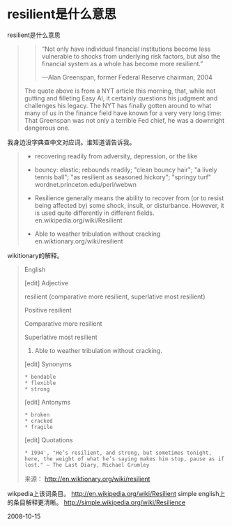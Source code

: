 # resilient是什么意思

resilient是什么意思

> > “Not only have individual financial institutions become less vulnerable to shocks from underlying risk factors, but also the financial system as a whole has become more resilient.”
> > 
> > —Alan Greenspan, former Federal Reserve chairman, 2004
> 
> The quote above is from a NYT article this morning, that, while not gutting and filleting Easy Al, it certainly questions his judgment and challenges his legacy. The NYT has finally gotten around to what many of us in the finance field have known for a very very long time: That Greenspan was not only a terrible Fed chief, he was a downright dangerous one.

我身边没字典查中文对应词。谁知道请告诉我。

> + recovering readily from adversity, depression, or the like
> + bouncy: elastic; rebounds readily; "clean bouncy hair"; "a lively tennis ball"; "as resilient as seasoned hickory"; "springy turf"
> wordnet.princeton.edu/perl/webwn
> 
> + Resilience generally means the ability to recover from (or to resist being affected by) some shock, insult, or disturbance. However, it is used quite differently in different fields.
> en.wikipedia.org/wiki/Resilient
> 
> + Able to weather tribulation without cracking
> en.wiktionary.org/wiki/resilient

wikitionary的解释。

> English
> 
> [edit] Adjective
> 
> resilient (comparative more resilient, superlative most resilient)
> 
> Positive
> resilient
> 		
> 
> Comparative
> more resilient
> 		
> 
> Superlative
> most resilient
> 
>    1. Able to weather tribulation without cracking.
> 
> [edit] Synonyms
> 
>     * bendable
>     * flexible
>     * strong
> 
> [edit] Antonyms
> 
>     * broken
>     * cracked
>     * fragile
> 
> [edit] Quotations
> 
>     * 1994', "He’s resilient, and strong, but sometimes tonight, here, the weight of what he’s saying makes him stop, pause as if lost." — The Last Diary, Michael Grumley
> 来源： http://en.wiktionary.org/wiki/resilient 



wikpedia上该词条目。
<http://en.wikipedia.org/wiki/Resilient>
simple english上的条目解释更清晰。
<http://simple.wikipedia.org/wiki/Resilience>


2008-10-15